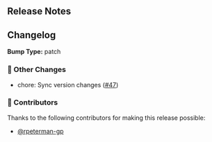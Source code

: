 ## Release Notes



## Changelog

**Bump Type:** patch

### 🔄 Other Changes
- chore: Sync version changes ([#47](https://github.com/PRX/Dovetail-Wordpress-Plugin/pull/47))

### 👏 Contributors

Thanks to the following contributors for making this release possible:

- [@rpeterman-gp](https://github.com/rpeterman-gp)
